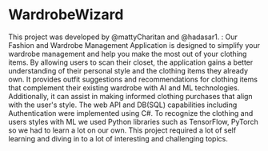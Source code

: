 # WardrobeWizard
This project was developed by @mattyCharitan and @hadasar1.
:
Our Fashion and Wardrobe Management Application is designed to simplify your wardrobe management and help you make the most out of your clothing items.
By allowing users to scan their closet, the application gains a better understanding of their personal style and the clothing items they already own.
It provides outfit suggestions and recommendations for clothing items that complement their existing wardrobe with AI and ML technologies.
Additionally, it can assist in making informed clothing purchases that align with the user's style.
The web API and DB(SQL) capabilities including Authentication were implemented using C#. 
To recognize the clothing and users styles with ML we used Python libraries such as TensorFlow, PyTorch so we had to learn a lot on our own. 
This project required a lot of self learning and diving in to a lot of interesting and challenging topics.
